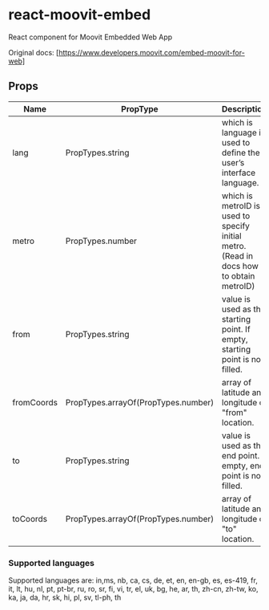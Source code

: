 # react-moovit-embed
React component for Moovit Embedded Web App

Original docs: [https://www.developers.moovit.com/embed-moovit-for-web]
## Props

| Name       | PropType                            | Description  |
| ---------- | ----------------------------------- | ---------------------------------------------------------------------------------       |
| lang       | PropTypes.string                    | which is language is used to define the user’s interface language.                      |
| metro      | PropTypes.number                    | which is metroID is used to specify initial metro. (Read in docs how to obtain metroID) |
| from       | PropTypes.string                    | value is used as the starting point. If empty, starting point is not filled.            |
| fromCoords | PropTypes.arrayOf(PropTypes.number) | array of latitude and longitude of "from" location.                                     |
| to         | PropTypes.string                    | value is used as the end point. If empty, end point is not filled.                      |
| toCoords   | PropTypes.arrayOf(PropTypes.number) | array of latitude and longitude of "to" location.                                       |


### Supported languages
Supported languages are: in,ms, nb, ca, cs, de, et, en, en-gb, es, es-419, fr, it, lt, hu, nl, pt, pt-br, ru, ro, sr, fi, vi, tr, el, uk, bg, he, ar, th, zh-cn, zh-tw, ko, ka, ja, da, hr, sk, hi, pl, sv, tl-ph, th
